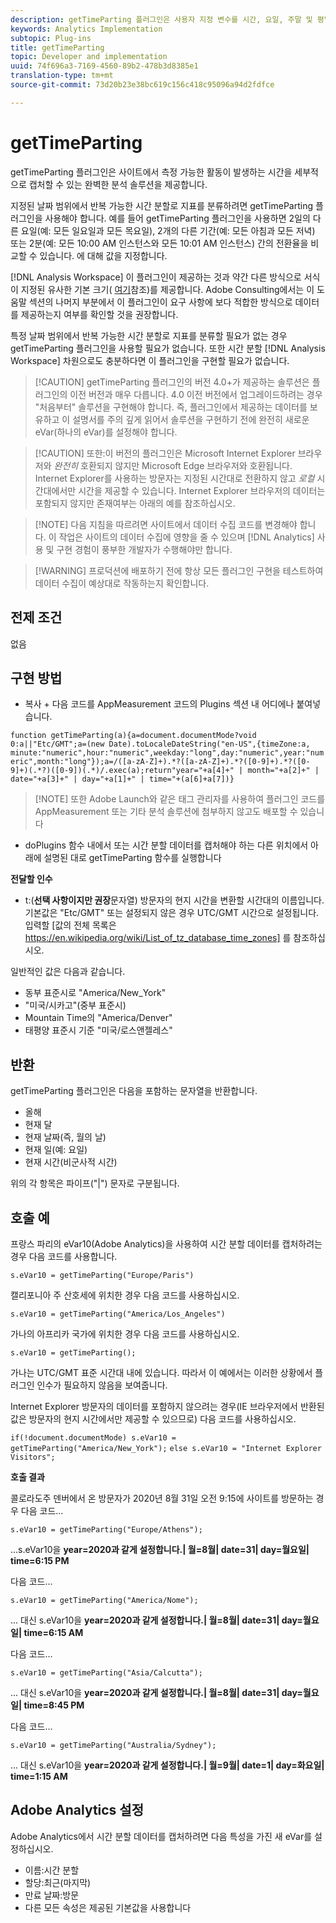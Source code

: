 ```yaml
---
description: getTimeParting 플러그인은 사용자 지정 변수를 시간, 요일, 주말 및 평일 값으로 사용자 지정 변수에 채웁니다. Analysis Workspace는 기본 시간 나누기 차원을 제공합니다. 이 플러그인은 Analysis Workspace 외부의 다른 Analytics 솔루션에서 시간 나누기 차원이 필요한 경우 사용해야 합니다.
keywords: Analytics Implementation
subtopic: Plug-ins
title: getTimeParting
topic: Developer and implementation
uuid: 74f696a3-7169-4560-89b2-478b3d8385e1
translation-type: tm+mt
source-git-commit: 73d20b23e38bc619c156c418c95096a94d2fdfce

---
```



# getTimeParting

getTimeParting 플러그인은 사이트에서 측정 가능한 활동이 발생하는 시간을 세부적으로 캡처할 수 있는 완벽한 분석 솔루션을 제공합니다.

지정된 날짜 범위에서 반복 가능한 시간 분할로 지표를 분류하려면 getTimeParting 플러그인을 사용해야 합니다.  예를 들어 getTimeParting 플러그인을 사용하면 2일의 다른 요일(예: 모든 일요일과 모든 목요일), 2개의 다른 기간(예: 모든 아침과 모든 저녁) 또는 2분(예: 모든 10:00 AM 인스턴스와 모든 10:01 AM 인스턴스) 간의 전환율을 비교할 수 있습니다. 에 대해 값을 지정합니다.

[!DNL Analysis Workspace] 이 플러그인이 제공하는 것과 약간 다른 방식으로 서식이 지정된 유사한 기본 크기( [여기](https://docs.adobe.com/content/help/en/analytics/analyze/analysis-workspace/components/dimensions/time-parting-dimensions.html)참조)를 제공합니다.  Adobe Consulting에서는 이 도움말 섹션의 나머지 부분에서 이 플러그인이 요구 사항에 보다 적합한 방식으로 데이터를 제공하는지 여부를 확인할 것을 권장합니다.

특정 날짜 범위에서 반복 가능한 시간 분할로 지표를 분류할 필요가 없는 경우 getTimeParting 플러그인을 사용할 필요가 없습니다.  또한 시간 분할 [!DNL Analysis Workspace] 차원으로도 충분하다면 이 플러그인을 구현할 필요가 없습니다.

>[!CAUTION] getTimeParting 플러그인의 버전 4.0+가 제공하는 솔루션은 플러그인의 이전 버전과 매우 다릅니다.  4.0 이전 버전에서 업그레이드하려는 경우 &quot;처음부터&quot; 솔루션을 구현해야 합니다.  즉, 플러그인에서 제공하는 데이터를 보유하고 이 설명서를 주의 깊게 읽어서 솔루션을 구현하기 전에 완전히 새로운 eVar(하나의 eVar)를 설정해야 합니다.

>[!CAUTION] 또한:이 버전의 플러그인은 Microsoft Internet Explorer 브라우저와 *완전히* 호환되지 않지만 Microsoft Edge 브라우저와 호환됩니다.   Internet Explorer를 사용하는 방문자는 지정된 시간대로 전환하지 않고 *로컬* 시간대에서만 시간을 제공할 수 있습니다.  Internet Explorer 브라우저의 데이터는 포함되지 않지만 존재여부는 아래의 예를 참조하십시오.

> [!NOTE] 다음 지침을 따르려면 사이트에서 데이터 수집 코드를 변경해야 합니다. 이 작업은 사이트의 데이터 수집에 영향을 줄 수 있으며 [!DNL Analytics] 사용 및 구현 경험이 풍부한 개발자가 수행해야만 합니다.

> [!WARNING] 프로덕션에 배포하기 전에 항상 모든 플러그인 구현을 테스트하여 데이터 수집이 예상대로 작동하는지 확인합니다.

## 전제 조건

없음

## 구현 방법

* 복사 + 다음 코드를 AppMeasurement 코드의 Plugins 섹션 내 어디에나 붙여넣습니다.

```function getTimeParting(a){a=document.documentMode?void 0:a||"Etc/GMT";a=(new Date).toLocaleDateString("en-US",{timeZone:a, minute:"numeric",hour:"numeric",weekday:"long",day:"numeric",year:"numeric",month:"long"});a=/([a-zA-Z]+).*?([a-zA-Z]+).*?([0-9]+).*?([0-9]+)(.*?)([0-9])(.*)/.exec(a);return"year="+a[4]+" | month="+a[2]+" | date="+a[3]+" | day="+a[1]+" | time="+(a[6]+a[7])}```

> [!NOTE] 또한 Adobe Launch와 같은 태그 관리자를 사용하여 플러그인 코드를 AppMeasurement 또는 기타 분석 솔루션에 첨부하지 않고도 배포할 수 있습니다

* doPlugins 함수 내에서 또는 시간 분할 데이터를 캡처해야 하는 다른 위치에서 아래에 설명된 대로 getTimeParting 함수를 실행합니다

**전달할 인수**

* t:(**선택 사항이지만 권장**&#x200B;문자열) 방문자의 현지 시간을 변환할 시간대의 이름입니다.  기본값은 &quot;Etc/GMT&quot; 또는 설정되지 않은 경우 UTC/GMT 시간으로 설정됩니다.  입력할 [값의 전체 목록은 https://en.wikipedia.org/wiki/List_of_tz_database_time_zones] 를 참조하십시오.

일반적인 값은 다음과 같습니다.

* 동부 표준시로 &quot;America/New_York&quot;
* &quot;미국/시카고&quot;(중부 표준시)
* Mountain Time의 &quot;America/Denver&quot;
* 태평양 표준시 기준 &quot;미국/로스앤젤레스&quot;

## 반환

getTimeParting 플러그인은 다음을 포함하는 문자열을 반환합니다.

* 올해
* 현재 달
* 현재 날짜(즉, 월의 날)
* 현재 일(예: 요일)
* 현재 시간(비군사적 시간)

위의 각 항목은 파이프(&quot;|&quot;) 문자로 구분됩니다.

## 호출 예

프랑스 파리의 eVar10(Adobe Analytics)을 사용하여 시간 분할 데이터를 캡처하려는 경우 다음 코드를 사용합니다.

```s.eVar10 = getTimeParting("Europe/Paris")```

캘리포니아 주 산호세에 위치한 경우 다음 코드를 사용하십시오.

```s.eVar10 = getTimeParting("America/Los_Angeles")```

가나의 아프리카 국가에 위치한 경우 다음 코드를 사용하십시오.

```s.eVar10 = getTimeParting();```

가나는 UTC/GMT 표준 시간대 내에 있습니다.  따라서 이 예에서는 이러한 상황에서 플러그인 인수가 필요하지 않음을 보여줍니다.

Internet Explorer 방문자의 데이터를 포함하지 않으려는 경우(IE 브라우저에서 반환된 값은 방문자의 현지 시간에서만 제공할 수 있으므로) 다음 코드를 사용하십시오.

```if(!document.documentMode) s.eVar10 = getTimeParting("America/New_York");```
```else s.eVar10 = "Internet Explorer Visitors";```

**호출 결과**

콜로라도주 덴버에서 온 방문자가 2020년 8월 31일 오전 9:15에 사이트를 방문하는 경우 다음 코드...

```s.eVar10 = getTimeParting("Europe/Athens");```

...s.eVar10을 **year=2020과 같게 설정합니다.| 월=8월| date=31| day=월요일| time=6:15 PM**

다음 코드...

```s.eVar10 = getTimeParting("America/Nome");```

... 대신 s.eVar10을 **year=2020과 같게 설정합니다.| 월=8월| date=31| day=월요일| time=6:15 AM**

다음 코드...

```s.eVar10 = getTimeParting("Asia/Calcutta");```

... 대신 s.eVar10을 **year=2020과 같게 설정합니다.| 월=8월| date=31| day=월요일| time=8:45 PM**

다음 코드...

```s.eVar10 = getTimeParting("Australia/Sydney");```

... 대신 s.eVar10을 **year=2020과 같게 설정합니다.| 월=9월| date=1| day=화요일| time=1:15 AM**

## Adobe Analytics 설정

Adobe Analytics에서 시간 분할 데이터를 캡처하려면 다음 특성을 가진 새 eVar를 설정하십시오.

* 이름:시간 분할
* 할당:최근(마지막)
* 만료 날짜:방문
* 다른 모든 속성은 제공된 기본값을 사용합니다
